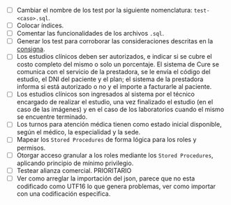 - [ ] Cambiar el nombre de los test por la siguiente nomenclatura: `test-<caso>.sql`.
- [ ] Colocar índices.
- [ ] Comentar las funcionalidades de los archivos `.sql`.
- [ ] Generar los test para corroborar las consideraciones descritas en la [consigna](./README.md/#consigna).
- [ ] Los estudios clínicos deben ser autorizados, e indicar si se cubre el costo completo del mismo o solo un porcentaje. El sistema de Cure se comunica con el servicio de la prestadora, se le envía el código del estudio, el DNI del paciente y el plan; el sistema de la prestadora informa si está autorizado o no y el importe a facturarle al paciente.
- [ ] Los estudios clínicos son ingresados al sistema por el técnico encargado de realizar el estudio, una vez finalizado el estudio (en el caso de las imágenes) y en el caso de los laboratorios cuando el mismo se encuentre terminado.
- [ ] Los turnos para atención médica tienen como estado inicial disponible, según el médico, la especialidad y la sede.
- [ ] Mapear los `Stored Procedures` de forma lógica para los roles y permisos.
- [ ] Otorgar acceso granular a los roles mediante los `Stored Procedures`, aplicando principio de mínimo privilegio.
- [ ] Testear alianza comercial. PRIORITARIO
- [ ] Ver como arreglar la importación del json, parece que no esta codificado como UTF16 lo que genera problemas, ver como importar con una codificación especifica.
